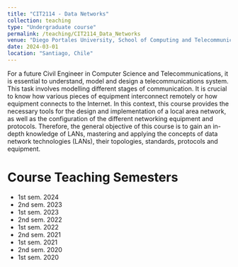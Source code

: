 ```yaml
---
title: "CIT2114 - Data Networks"
collection: teaching
type: "Undergraduate course"
permalink: /teaching/CIT2114_Data_Networks
venue: "Diego Portales University, School of Computing and Telecommunications"
date: 2024-03-01
location: "Santiago, Chile"
---
```


For a future Civil Engineer in Computer Science and Telecommunications, it is essential to understand, model and design a telecommunications system. This task involves modelling different stages of communication. It is crucial to know how various pieces of equipment interconnect remotely or how equipment connects to the Internet. In this context, this course provides the necessary tools for the design and implementation of a local area network, as well as the configuration of the different networking equipment and protocols. Therefore, the general objective of this course is to gain an in-depth knowledge of LANs, mastering and applying the concepts of data network technologies (LANs), their topologies, standards, protocols and equipment.

Course Teaching Semesters
======

 * 1st sem. 2024
 * 2nd sem. 2023
 * 1st sem. 2023
 * 2nd sem. 2022
 * 1st sem. 2022
 * 2nd sem. 2021
 * 1st sem. 2021
 * 2nd sem. 2020
 * 1st sem. 2020
